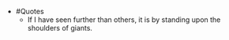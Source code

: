 - #Quotes
    - If I have seen further than others, it is by standing upon the shoulders of giants.
